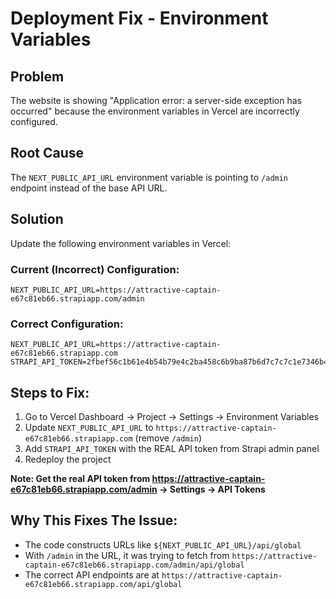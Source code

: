 # Deployment Fix - Environment Variables

## Problem
The website is showing "Application error: a server-side exception has occurred" because the environment variables in Vercel are incorrectly configured.

## Root Cause
The `NEXT_PUBLIC_API_URL` environment variable is pointing to `/admin` endpoint instead of the base API URL.

## Solution
Update the following environment variables in Vercel:

### Current (Incorrect) Configuration:
```
NEXT_PUBLIC_API_URL=https://attractive-captain-e67c81eb66.strapiapp.com/admin
```

### Correct Configuration:
```
NEXT_PUBLIC_API_URL=https://attractive-captain-e67c81eb66.strapiapp.com
STRAPI_API_TOKEN=2fbef56c1b61e4b54b79e4c2ba458c6b9ba87b6d7c7c7c1e7346b4e1e9d15b5b9b2c9d4e5f6a7b8c9d0e1f2g3h4i5j6k7l8m9n0o1p2q3r4s5t6u7v8w9x0y1z2
```

## Steps to Fix:
1. Go to Vercel Dashboard → Project → Settings → Environment Variables
2. Update `NEXT_PUBLIC_API_URL` to `https://attractive-captain-e67c81eb66.strapiapp.com` (remove `/admin`)
3. Add `STRAPI_API_TOKEN` with the REAL API token from Strapi admin panel
4. Redeploy the project

**Note: Get the real API token from https://attractive-captain-e67c81eb66.strapiapp.com/admin → Settings → API Tokens**

## Why This Fixes The Issue:
- The code constructs URLs like `${NEXT_PUBLIC_API_URL}/api/global`
- With `/admin` in the URL, it was trying to fetch from `https://attractive-captain-e67c81eb66.strapiapp.com/admin/api/global`
- The correct API endpoints are at `https://attractive-captain-e67c81eb66.strapiapp.com/api/global`